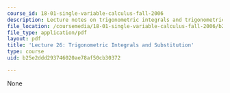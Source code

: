 ```yaml
---
course_id: 18-01-single-variable-calculus-fall-2006
description: Lecture notes on trigonometric integrals and trigonometric substitution.
file_location: /coursemedia/18-01-single-variable-calculus-fall-2006/b25e2ddd293746020ae78af50cb30372_lec26.pdf
file_type: application/pdf
layout: pdf
title: 'Lecture 26: Trigonometric Integrals and Substitution'
type: course
uid: b25e2ddd293746020ae78af50cb30372

---
```

None